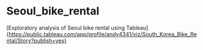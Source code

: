 # Seoul_bike_rental
[Exploratory analysis of Seoul bike rental using Tableau]{https://public.tableau.com/app/profile/andy4341/viz/South_Korea_Bike_Rental/Story?publish=yes}
